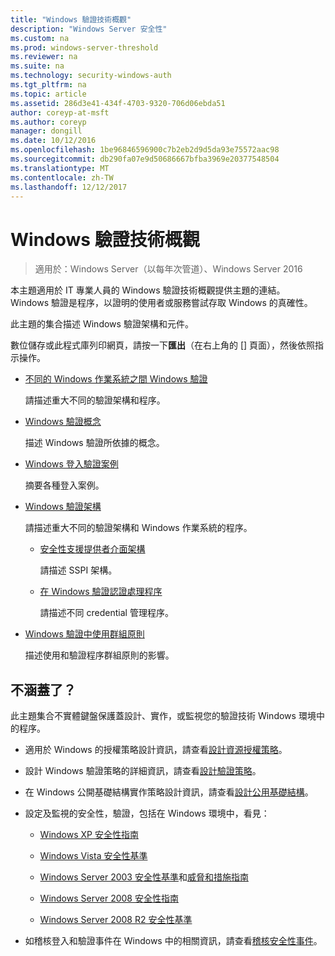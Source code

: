 ```yaml
---
title: "Windows 驗證技術概觀"
description: "Windows Server 安全性"
ms.custom: na
ms.prod: windows-server-threshold
ms.reviewer: na
ms.suite: na
ms.technology: security-windows-auth
ms.tgt_pltfrm: na
ms.topic: article
ms.assetid: 286d3e41-434f-4703-9320-706d06ebda51
author: coreyp-at-msft
ms.author: coreyp
manager: dongill
ms.date: 10/12/2016
ms.openlocfilehash: 1be96846596900c7b2eb2d9d5da93e75572aac98
ms.sourcegitcommit: db290fa07e9d50686667bfba3969e20377548504
ms.translationtype: MT
ms.contentlocale: zh-TW
ms.lasthandoff: 12/12/2017
---
```

# <a name="windows-authentication-technical-overview"></a>Windows 驗證技術概觀

>適用於：Windows Server（以每年次管道）、Windows Server 2016

本主題適用於 IT 專業人員的 Windows 驗證技術概觀提供主題的連結。 Windows 驗證是程序，以證明的使用者或服務嘗試存取 Windows 的真確性。

此主題的集合描述 Windows 驗證架構和元件。

數位儲存或此程式庫列印網頁，請按一下**匯出**（在右上角的 [] 頁面），然後依照指示操作。

-   [不同的 Windows 作業系統之間 Windows 驗證](https://technet.microsoft.com/library/dn169017.aspx)

    請描述重大不同的驗證架構和程序。

-   [Windows 驗證概念](https://technet.microsoft.com/library/dn169018.aspx)

    描述 Windows 驗證所依據的概念。

-   [Windows 登入驗證案例](https://technet.microsoft.com/library/dn169020.aspx)

    摘要各種登入案例。

-   [Windows 驗證架構](https://technet.microsoft.com/library/dn169024.aspx)

    請描述重大不同的驗證架構和 Windows 作業系統的程序。

    -   [安全性支援提供者介面架構](https://technet.microsoft.com/library/dn169026.aspx)

        請描述 SSPI 架構。

    -   [在 Windows 驗證認證處理程序](https://technet.microsoft.com/library/dn169014.aspx)

        請描述不同 credential 管理程序。

-   [Windows 驗證中使用群組原則](https://technet.microsoft.com/library/dn169021.aspx)

    描述使用和驗證程序群組原則的影響。

## <a name="what-is-not-covered"></a>不涵蓋了？
此主題集合不實體鍵盤保護蓋設計、實作，或監視您的驗證技術 Windows 環境中的程序。

-   適用於 Windows 的授權策略設計資訊，請查看[設計資源授權策略](https://technet.microsoft.com/library/cc783368.aspx)。

-   設計 Windows 驗證策略的詳細資訊，請查看[設計驗證策略](https://technet.microsoft.com/library/cc758124.aspx)。

-   在 Windows 公開基礎結構實作策略設計資訊，請查看[設計公用基礎結構](https://technet.microsoft.com/library/cc773138.aspx)。

-   設定及監視的安全性，驗證，包括在 Windows 環境中，看見：

    -   [Windows XP 安全性指南](https://www.microsoft.com/download/details.aspx?id=962)

    -   [Windows Vista 安全性基準](https://technet.microsoft.com/library/dd450978.aspx)

    -   [Windows Server 2003 安全性基準](https://technet.microsoft.com/library/cc163140.aspx)和[威脅和措施指南](https://technet.microsoft.com/library/dd162275.aspx)

    -   [Windows Server 2008 安全性指南](https://www.microsoft.com/download/details.aspx?id=17606)

    -   [Windows Server 2008 R2 安全性基準](https://technet.microsoft.com/library/gg236605.aspx)

-   如稽核登入和驗證事件在 Windows 中的相關資訊，請查看[稽核安全性事件](https://technet.microsoft.com/library/cc776394.aspx)。


